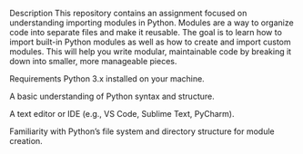 Description
This repository contains an assignment focused on understanding importing modules in Python. Modules are a way to organize code into separate files and make it reusable. The goal is to learn how to import built-in Python modules as well as how to create and import custom modules. This will help you write modular, maintainable code by breaking it down into smaller, more manageable pieces.

Requirements
Python 3.x installed on your machine.

A basic understanding of Python syntax and structure.

A text editor or IDE (e.g., VS Code, Sublime Text, PyCharm).

Familiarity with Python’s file system and directory structure for module creation.
